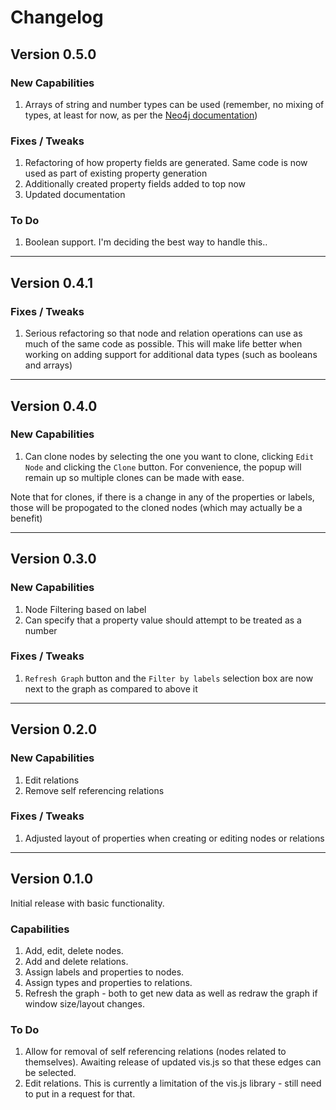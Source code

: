 Changelog
=========
## Version 0.5.0

### New Capabilities
1. Arrays of string and number types can be used (remember, no mixing of types, at least for now, as per the [Neo4j documentation](http://docs.neo4j.org/chunked/stable/rest-api-property-values.html#_arrays))

### Fixes / Tweaks
1. Refactoring of how property fields are generated. Same code is now used as part of existing property generation
1. Additionally created property fields added to top now
1. Updated documentation

### To Do
1. Boolean support. I'm deciding the best way to handle this..

-----------------------------------

## Version 0.4.1

### Fixes / Tweaks
1. Serious refactoring so that node and relation operations can use as much of the same code as possible. This will make life better when working on adding support for additional data types (such as booleans and arrays)

-----------------------------------

## Version 0.4.0

### New Capabilities
1. Can clone nodes by selecting the one you want to clone, clicking `Edit Node` and clicking the `Clone` button. For convenience, the popup will remain up so multiple clones can be made with ease.

Note that for clones, if there is a change in any of the properties or labels, those will be propogated to the cloned nodes (which may actually be a benefit)

-----------------------------------

## Version 0.3.0

### New Capabilities
1. Node Filtering based on label
1. Can specify that a property value should attempt to be treated as a number

### Fixes / Tweaks
1. `Refresh Graph` button and the `Filter by labels` selection box are now next to the graph as compared to above it

-----------------------------------

## Version 0.2.0

### New Capabilities
1. Edit relations
1. Remove self referencing relations

### Fixes / Tweaks
1. Adjusted layout of properties when creating or editing nodes or relations

-----------------------------------

## Version 0.1.0

Initial release with basic functionality.

### Capabilities
1. Add, edit, delete nodes.
1. Add and delete relations.
1. Assign labels and properties to nodes.
1. Assign types and properties to relations.
1. Refresh the graph - both to get new data as well as redraw the graph if window size/layout changes.

### To Do
1. Allow for removal of self referencing relations (nodes related to themselves). Awaiting release of updated vis.js so that these edges can be selected.
1. Edit relations. This is currently a limitation of the vis.js library - still need to put in a request for that.
